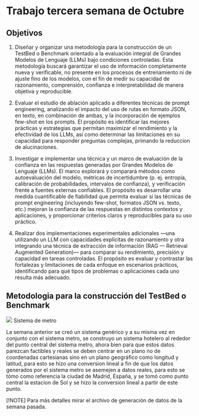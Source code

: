 # Trabajo tercera semana de Octubre

## Objetivos
1. Diseñar y organizar una metodología para la construcción de un TestBed o Benchmark orientado a la evaluación 
integral de Grandes Modelos de Lenguaje (LLMs) bajo condiciones controladas. Esta metodología buscará garantizar 
el uso de información completamente nueva y verificable, no presente en los procesos de entrenamiento ni de ajuste
fino de los modelos, con el fin de medir su capacidad de razonamiento, comprensión, confianza e interpretabilidad
de manera objetiva y reproducible.

2. Evaluar el estudio de ablación aplicado a diferentes técnicas de prompt engineering, analizando el impacto del 
uso de rutas en formato JSON, en texto, en combinación de ambas, y la incorporación de ejemplos few-shot en los 
prompts. El propósito es identificar las mejores prácticas y estrategias que permitan maximizar el rendimiento y 
la efectividad de los LLMs, así como determinar las limitaciones en su capacidad para responder preguntas complejas,
primando la reduccion de alucinaciones.

3. Investigar e implementar una técnica y un marco de evaluación de la confianza en las respuestas generadas por Grandes
Modelos de Lenguaje (LLMs). El marco explorará y comparará métodos como autoevaluación del modelo, métricas de 
incertidumbre (p. ej. entropía, calibración de probabilidades, intervalos de confianza), y verificación frente 
a fuentes externas confiables. El propósito es desarrollar una medida cuantificable de fiabilidad que permita evaluar 
si las técnicas de prompt engineering (incluyendo few-shot, formatos JSON vs. texto, etc.) mejoran la confianza de las 
respuestas en distintos contextos y aplicaciones, y proporcionar criterios claros y reproducibles para su uso práctico.

4. Realizar dos implementaciones experimentales adicionales —una utilizando un LLM con capacidades explícitas de razonamiento 
y otra integrando una técnica de extracción de información (RAG — Retrieval Augmented Generation)— para comparar su rendimiento, 
precisión y capacidad en tareas controladas. El propósito es evaluar y contrastar las fortalezas y limitaciones de cada enfoque 
en escenarios prácticos, identificando para qué tipos de problemas o aplicaciones cada uno resulta más adecuado.

## Metodologia para la construcción del TestBed o Benchmark

![](/mnt/sda1/prueb/Octubre_25_errores/week_two/generacion_datos/sistema_generico.png)
Sistema de metro

La semana anterior se creó un sistema genérico y a su misma vez en conjunto con el sistema metro, se construyo un sistema 
hotelero al rededor del punto central del sistema metro, ahora bien para que estos datos parezcan factibles y reales se
deben centrar en un plano no de coordenadas cartesianas sino en un plano geográfico como longitud y latitud, para esto se hizo una 
conversion lineal a fin de que los datos generados por el sistema metro se asemejen a datos reales, para esto se tómo como referencia
la ciudad de Madrid, España, y se tomó como punto central la estacion de Sol y se hizo la conversion lineal a partir de este punto.

[!NOTE]
Para más detalles mirar el archivo de generación de datos de la semana pasada.

